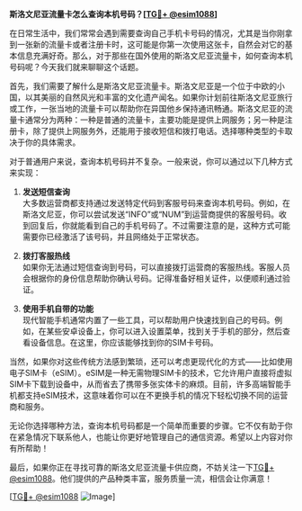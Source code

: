 **斯洛文尼亚流量卡怎么查询本机号码？[[TG💪+ @esim1088](https://t.me/s/esim1088)]**

在日常生活中，我们常常会遇到需要查询自己手机卡号码的情况，尤其是当你刚拿到一张新的流量卡或者注册卡时，这可能是你第一次使用这张卡，自然会对它的基本信息充满好奇。那么，对于那些在国外使用的斯洛文尼亚流量卡，如何查询本机号码呢？今天我们就来聊聊这个话题。

首先，我们需要了解什么是斯洛文尼亚流量卡。斯洛文尼亚是一个位于中欧的小国，以其美丽的自然风光和丰富的文化遗产闻名。如果你计划前往斯洛文尼亚旅行或工作，一张当地的流量卡可以帮助你在异国他乡保持通讯畅通。斯洛文尼亚的流量卡通常分为两种：一种是普通的流量卡，主要功能是提供上网服务；另一种是注册卡，除了提供上网服务外，还能用于接收短信和拨打电话。选择哪种类型的卡取决于你的具体需求。

对于普通用户来说，查询本机号码并不复杂。一般来说，你可以通过以下几种方式来实现：

1. **发送短信查询**  
   大多数运营商都支持通过发送特定代码到客服号码来查询本机号码。例如，在斯洛文尼亚，你可以尝试发送“INFO”或“NUM”到运营商提供的客服号码。收到回复后，你就能看到自己的手机号码了。不过需要注意的是，这种方式可能需要你已经激活了该号码，并且网络处于正常状态。

2. **拨打客服热线**  
   如果你无法通过短信查询到号码，可以直接拨打运营商的客服热线。客服人员会根据你的身份信息帮助你确认号码。记得准备好相关证件，以便顺利通过验证。

3. **使用手机自带的功能**  
   现代智能手机通常内置了一些工具，可以帮助用户快速找到自己的号码。例如，在某些安卓设备上，你可以进入设置菜单，找到关于手机的部分，然后查看设备信息。在这里，你应该能够找到你的SIM卡号码。

当然，如果你对这些传统方法感到繁琐，还可以考虑更现代化的方式——比如使用电子SIM卡（eSIM）。eSIM是一种无需物理SIM卡的技术，它允许用户直接将虚拟SIM卡下载到设备中，从而省去了携带多张实体卡的麻烦。目前，许多高端智能手机都支持eSIM技术，这意味着你可以在不更换手机的情况下轻松切换不同的运营商和服务。

无论你选择哪种方法，查询本机号码都是一个简单而重要的步骤。它不仅有助于你在紧急情况下联系他人，也能让你更好地管理自己的通信资源。希望以上内容对你有所帮助！

最后，如果你正在寻找可靠的斯洛文尼亚流量卡供应商，不妨关注一下[TG💪+ @esim1088](https://t.me/s/esim1088)。他们提供的产品种类丰富，服务质量一流，相信会让你满意！  

[[TG💪+ @esim1088](https://t.me/s/esim1088) ![Image](https://i.postimg.cc/4NQfJmqS/Snipaste-2025-05-13-00-14-12.png)]